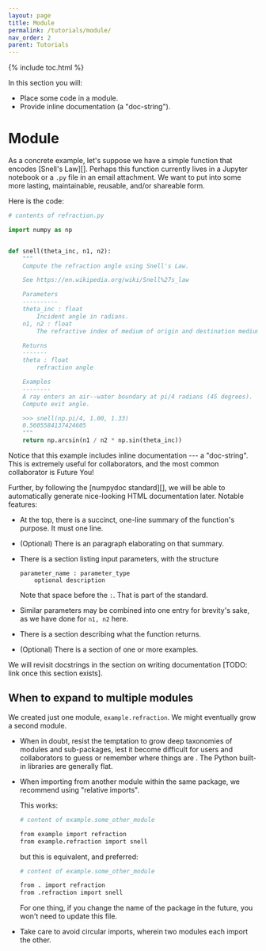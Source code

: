```yaml
---
layout: page
title: Module
permalink: /tutorials/module/
nav_order: 2
parent: Tutorials
---
```


{% include toc.html %}

In this section you will:

- Place some code in a module.
- Provide inline documentation (a "doc-string").

# Module

As a concrete example, let's suppose we have a simple function that encodes [Snell's Law][].
Perhaps this function currently lives in a Jupyter notebook or a `.py` file in
an email attachment. We want to put into some more lasting, maintainable,
reusable, and/or shareable form.

Here is the code:

```py
# contents of refraction.py

import numpy as np


def snell(theta_inc, n1, n2):
    """
    Compute the refraction angle using Snell's Law.

    See https://en.wikipedia.org/wiki/Snell%27s_law

    Parameters
    ----------
    theta_inc : float
        Incident angle in radians.
    n1, n2 : float
        The refractive index of medium of origin and destination medium.

    Returns
    -------
    theta : float
        refraction angle

    Examples
    --------
    A ray enters an air--water boundary at pi/4 radians (45 degrees).
    Compute exit angle.

    >>> snell(np.pi/4, 1.00, 1.33)
    0.5605584137424605
    """
    return np.arcsin(n1 / n2 * np.sin(theta_inc))
```

Notice that this example includes inline documentation --- a "doc-string". This
is extremely useful for collaborators, and the most common collaborator is
Future You!

Further, by following the [numpydoc standard][], we will be able to
automatically generate nice-looking HTML documentation later. Notable features:

- At the top, there is a succinct, one-line summary of the function's purpose.
  It must one line.

- (Optional) There is an paragraph elaborating on that summary.

- There is a section listing input parameters, with the structure

  ```none
  parameter_name : parameter_type
      optional description
  ```

  Note that space before the `:`. That is part of the standard.

- Similar parameters may be combined into one entry for brevity's sake, as we
  have done for `n1, n2` here.

- There is a section describing what the function returns.

- (Optional) There is a section of one or more examples.

We will revisit docstrings in the section on writing documentation
[TODO: link once this section exists].

## When to expand to multiple modules

We created just one module, `example.refraction`. We might eventually grow a
second module.

- When in doubt, resist the temptation to grow deep taxonomies of modules and
  sub-packages, lest it become difficult for users and collaborators to guess
  or remember where things are . The Python built-in libraries are generally
  flat.

- When importing from another module within the same package, we recommend
  using "relative imports".

  This works:

  ```bash
  # content of example.some_other_module

  from example import refraction
  from example.refraction import snell
  ```

  but this is equivalent, and preferred:

  ```bash
  # content of example.some_other_module

  from . import refraction
  from .refraction import snell
  ```

  For one thing, if you change the name of the package in the future, you won't
  need to update this file.

- Take care to avoid circular imports, wherein two modules each import the
  other.
